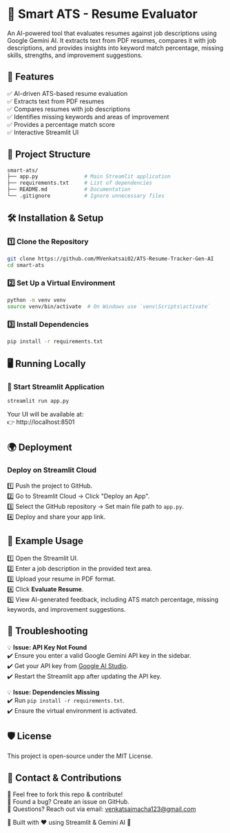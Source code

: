 # 📄 Smart ATS - Resume Evaluator

An AI-powered tool that evaluates resumes against job descriptions using Google Gemini AI. It extracts text from PDF resumes, compares it with job descriptions, and provides insights into keyword match percentage, missing skills, strengths, and improvement suggestions.

## 🚀 Features

✅ AI-driven ATS-based resume evaluation  
✅ Extracts text from PDF resumes  
✅ Compares resumes with job descriptions  
✅ Identifies missing keywords and areas of improvement  
✅ Provides a percentage match score  
✅ Interactive Streamlit UI  

## 📂 Project Structure

```bash
smart-ats/
├── app.py               # Main Streamlit application
├── requirements.txt     # List of dependencies
├── README.md            # Documentation
└── .gitignore           # Ignore unnecessary files
```

## 🛠️ Installation & Setup

### 1️⃣ Clone the Repository
```bash
git clone https://github.com/MVenkatsai02/ATS-Resume-Tracker-Gen-AI
cd smart-ats
```

### 2️⃣ Set Up a Virtual Environment
```bash
python -m venv venv
source venv/bin/activate  # On Windows use `venv\Scripts\activate`
```

### 3️⃣ Install Dependencies
```bash
pip install -r requirements.txt
```

## 🖥️ Running Locally

### 🔹 Start Streamlit Application
```bash
streamlit run app.py
```
Your UI will be available at:  
👉 http://localhost:8501

## 🌍 Deployment

### Deploy on Streamlit Cloud
1️⃣ Push the project to GitHub.  
2️⃣ Go to Streamlit Cloud → Click "Deploy an App".  
3️⃣ Select the GitHub repository → Set main file path to `app.py`.  
4️⃣ Deploy and share your app link.  

## 📌 Example Usage

1️⃣ Open the Streamlit UI.  
2️⃣ Enter a job description in the provided text area.  
3️⃣ Upload your resume in PDF format.  
4️⃣ Click **Evaluate Resume**.  
5️⃣ View AI-generated feedback, including ATS match percentage, missing keywords, and improvement suggestions.

## 🔧 Troubleshooting

💡 **Issue: API Key Not Found**  
✔️ Ensure you enter a valid Google Gemini API key in the sidebar.  
✔️ Get your API key from [Google AI Studio](https://aistudio.google.com/).  
✔️ Restart the Streamlit app after updating the API key.  

💡 **Issue: Dependencies Missing**  
✔️ Run `pip install -r requirements.txt`.  
✔️ Ensure the virtual environment is activated.

## 🛡️ License

This project is open-source under the MIT License.

## 📩 Contact & Contributions

🔹 Feel free to fork this repo & contribute!  
🔹 Found a bug? Create an issue on GitHub.  
🔹 Questions? Reach out via email: venkatsaimacha123@gmail.com  

🚀 Built with ❤️ using Streamlit & Gemini AI 🚀

